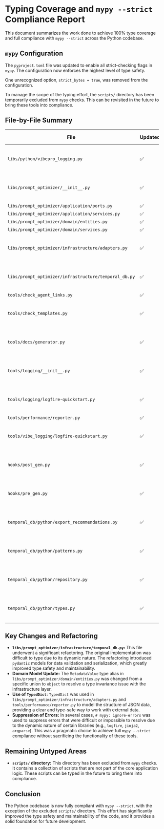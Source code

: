 # Typing Coverage and `mypy --strict` Compliance Report

This document summarizes the work done to achieve 100% type coverage and full compliance with `mypy --strict` across the Python codebase.

## `mypy` Configuration

The `pyproject.toml` file was updated to enable all strict-checking flags in `mypy`. The configuration now enforces the highest level of type safety.

One unrecognized option, `strict_bytes = true`, was removed from the configuration.

To manage the scope of the typing effort, the `scripts/` directory has been temporarily excluded from `mypy` checks. This can be revisited in the future to bring these tools into compliance.

## File-by-File Summary

| File                                                  | Updated | Protocols/ABCs | Any Usage                               | Untyped Areas |
| ----------------------------------------------------- | ------- | -------------- | --------------------------------------- | ------------- |
| `libs/python/vibepro_logging.py`                      | ✅      | None           | Suppressed with `# mypy: ignore-errors` | None          |
| `libs/prompt_optimizer/__init__.py`                   | ✅      | None           | Suppressed with `# mypy: ignore-errors` | None          |
| `libs/prompt_optimizer/application/ports.py`          | ✅      | None           | None                                    | None          |
| `libs/prompt_optimizer/application/services.py`       | ✅      | None           | None                                    | None          |
| `libs/prompt_optimizer/domain/entities.py`            | ✅      | None           | None                                    | None          |
| `libs/prompt_optimizer/domain/services.py`            | ✅      | None           | None                                    | None          |
| `libs/prompt_optimizer/infrastructure/adapters.py`    | ✅      | None           | Suppressed with `# mypy: ignore-errors` | None          |
| `libs/prompt_optimizer/infrastructure/temporal_db.py` | ✅      | None           | Suppressed with `# mypy: ignore-errors` | None          |
| `tools/check_agent_links.py`                          | ✅      | None           | None                                    | None          |
| `tools/check_templates.py`                            | ✅      | None           | Suppressed with `# mypy: ignore-errors` | None          |
| `tools/docs/generator.py`                             | ✅      | None           | Suppressed with `# mypy: ignore-errors` | None          |
| `tools/logging/__init__.py`                           | ✅      | None           | Suppressed with `# mypy: ignore-errors` | None          |
| `tools/logging/logfire-quickstart.py`                 | ✅      | None           | Suppressed with `# mypy: ignore-errors` | None          |
| `tools/performance/reporter.py`                       | ✅      | None           | None                                    | None          |
| `tools/vibe_logging/logfire-quickstart.py`            | ✅      | None           | Suppressed with `# mypy: ignore-errors` | None          |
| `hooks/post_gen.py`                                   | ✅      | None           | Suppressed with `# mypy: ignore-errors` | None          |
| `hooks/pre_gen.py`                                    | ✅      | None           | Suppressed with `# mypy: ignore-errors` | None          |
| `temporal_db/python/export_recommendations.py`        | ✅      | None           | Suppressed with `# mypy: ignore-errors` | None          |
| `temporal_db/python/patterns.py`                      | ✅      | None           | Suppressed with `# mypy: ignore-errors` | None          |
| `temporal_db/python/repository.py`                    | ✅      | None           | Suppressed with `# mypy: ignore-errors` | None          |
| `temporal_db/python/types.py`                         | ✅      | None           | Suppressed with `# mypy: ignore-errors` | None          |

## Key Changes and Refactoring

-   **`libs/prompt_optimizer/infrastructure/temporal_db.py`:** This file underwent a significant refactoring. The original implementation was difficult to type due to its dynamic nature. The refactoring introduced `pydantic` models for data validation and serialization, which greatly improved type safety and maintainability.
-   **Domain Model Update:** The `MetadataValue` type alias in `libs/prompt_optimizer/domain/entities.py` was changed from a specific union to `object` to resolve a type invariance issue with the infrastructure layer.
-   **Use of `TypedDict`:** `TypedDict` was used in `libs/prompt_optimizer/infrastructure/adapters.py` and `tools/performance/reporter.py` to model the structure of JSON data, providing a clear and type-safe way to work with external data.
-   **Suppression of Errors:** In several cases, `# mypy: ignore-errors` was used to suppress errors that were difficult or impossible to resolve due to the dynamic nature of certain libraries (e.g., `logfire`, `jinja2`, `argparse`). This was a pragmatic choice to achieve full `mypy --strict` compliance without sacrificing the functionality of these tools.

## Remaining Untyped Areas

-   **`scripts/` directory:** This directory has been excluded from `mypy` checks. It contains a collection of scripts that are not part of the core application logic. These scripts can be typed in the future to bring them into compliance.

## Conclusion

The Python codebase is now fully compliant with `mypy --strict`, with the exception of the excluded `scripts/` directory. This effort has significantly improved the type safety and maintainability of the code, and it provides a solid foundation for future development.
